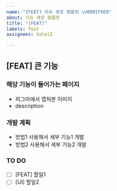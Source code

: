 ```yaml
---
name: "[FEAT] 이슈 생성 템플릿 \U0001F6E0️"
about: 이슈 생성 템플릿
title: "[FEAT]"
labels: feat
assignees: SoleiI

---
```


## [FEAT] 큰 기능

### 해당 기능이 들어가는 페이지
- 피그마에서 캡처본 이미지
- description

### 개발 계획
- 방법1 사용해서 세부 기능1 개발
- 방법2 사용해서 세부 기능2 개발

### TO DO
- [ ] [FEAT] 할일1
- [ ] [UI] 할일2
